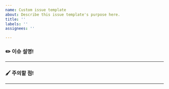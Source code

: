 ```yaml
---
name: Custom issue template
about: Describe this issue template's purpose here.
title: ''
labels: ''
assignees: ''

---
```


<!-- 이슈이름은 '[컨벤션] 기능이름' 으로 통일해주세요.  -->

### ✏️ 이슈 설명!
---
<!-- 이슈에 대한 기능을 설명해주세요.  "~~기능을 구현했습니다.", "~~를 수정했습니다." -->

### 🖌️ 주의할 점!
---
<!-- 해당 기능(이슈)에서 주의해서 구현할 점 등.. 주의할 점을 써주세요. -->
